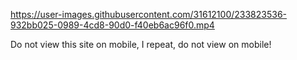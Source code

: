 
https://user-images.githubusercontent.com/31612100/233823536-932bb025-0989-4cd8-90d0-f40eb6ac96f0.mp4

Do not view this site on mobile, I repeat, do not view on mobile!
